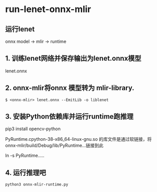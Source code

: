 # run-lenet-onnx-mlir

## 运行lenet

onnx model ->   mlir  ->    runtime  

## 1. 训练lenet网络并保存输出为lenet.onnx模型

lenet.onnx 

## 2. onnx-mlir将onnx 模型转为 mlir-library.

```
$ <onnx-mlir> lenet.onnx --EmitLib -o liblenet
```

## 3. 安装Python依赖库并运行runtime跑推理

pip3 install opencv-python

PyRuntime.cpython-38-x86_64-linux-gnu.so 的库文件是通过软链接，将onnx-mlir/build/Debug/lib/PyRuntime...链接到此

ln -s PyRuntime..... 


## 4. 运行推理吧

```
python3 onnx-mlir-runtime.py 
```

